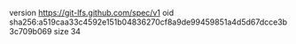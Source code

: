 version https://git-lfs.github.com/spec/v1
oid sha256:a519caa33c4592e151b04836270cf8a9de99459851a4d5d67dcce3b3c709b069
size 34
